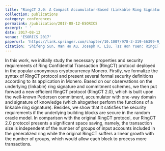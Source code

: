 ```yaml
---
title: "RingCT 2.0: A Compact Accumulator-Based (Linkable Ring Signature) Protocol for Blockchain Cryptocurrency Monero"
collection: publications
category: conferences
permalink: /publication/2017-08-12-ESORICS
excerpt: ' '
date: 2017-08-12
venue: 'ESORICS 2017'
paperurl: 'https://link.springer.com/chapter/10.1007/978-3-319-66399-9_25'
citation: 'Shifeng Sun, Man Ho Au, Joseph K. Liu, Tsz Hon Yuen: RingCT 2.0: A Compact Accumulator-Based (Linkable Ring Signature) Protocol for Blockchain Cryptocurrency Monero. ESORICS (2) 2017: 456-474'
---
```


In this work, we initially study the necessary properties and security requirements of Ring Confidential Transaction (RingCT) protocol deployed in the popular anonymous cryptocurrency Monero. Firstly, we formalize the syntax of RingCT protocol and present several formal security definitions according to its application in Monero. Based on our observations on the underlying (linkable) ring signature and commitment schemes, we then put forward a new efficient RingCT protocol (RingCT 2.0), which is built upon the well-known Pedersen commitment, accumulator with one-way domain and signature of knowledge (which altogether perform the functions of a linkable ring signature). Besides, we show that it satisfies the security requirements if the underlying building blocks are secure in the random oracle model. In comparison with the original RingCT protocol, our RingCT 2.0 protocol presents a significant space saving, namely, the transaction size is independent of the number of groups of input accounts included in the generalized ring while the original RingCT suffers a linear growth with the number of groups, which would allow each block to process more transactions.
